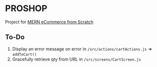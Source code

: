 # PROSHOP

Project for [MERN eCommerce from Scratch](https://www.udemy.com/course/mern-ecommerce)

## To-Do

1. Display an error message on error in `/src/actions/cartActions.js` => `addToCart()`
1. Gracefully retrieve qty from URL in `/src/screens/CartScreen.js`
